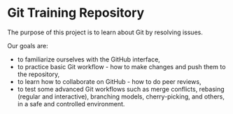 # Git Training Repository

The purpose of this project is to learn about Git by resolving issues.

Our goals are:

* to familiarize ourselves with the GitHub interface,
* to practice basic Git workflow - how to make changes and push them to the repository,
* to learn how to collaborate on GitHub - how to do peer reviews,
* to test some advanced Git workflows such as merge conflicts, rebasing (regular and interactive), branching models, cherry-picking, and others, in a safe and controlled environment.
